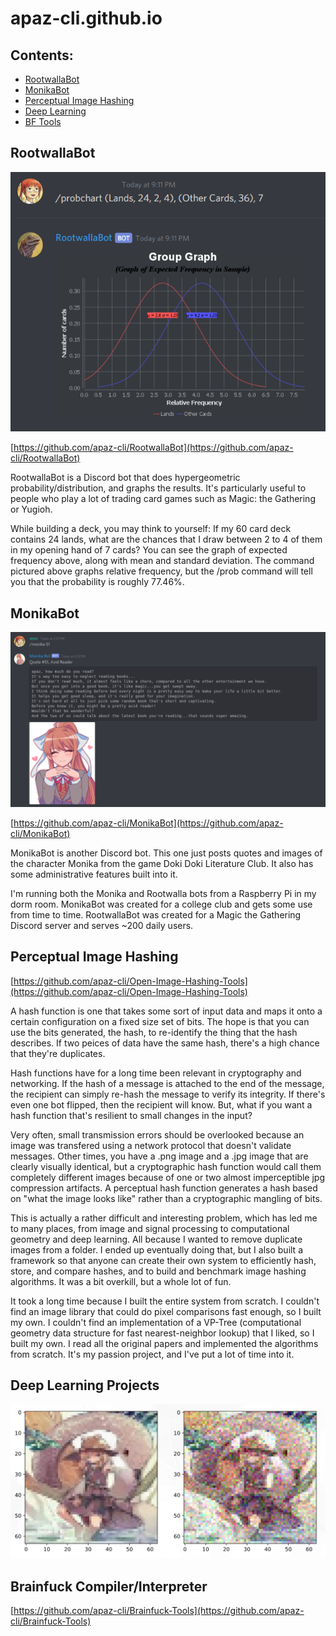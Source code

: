 # apaz-cli.github.io

## Contents:
  - [RootwallaBot](#RootwallaBot)
  - [MonikaBot](#MonikaBot)
  - [Perceptual Image Hashing](#Perceptual-Image-Hashing)
  - [Deep Learning](#Deep-Learning-Projects)
  - [BF Tools](#Brainfuck-Compiler/Interpreter)
   
 ## RootwallaBot
 ![Image of probability graph](https://raw.githubusercontent.com/Aaron-Pazdera/RootwallaBot/master/Examples/RootwallaBot%20ProbChart%20Example.png)
 
 [https://github.com/apaz-cli/RootwallaBot](https://github.com/apaz-cli/RootwallaBot)
 
 RootwallaBot is a Discord bot that does hypergeometric probability/distribution, and graphs the results. It's particularly useful to people who play a lot of trading card games such as Magic: the Gathering or Yugioh. 
 
 While building a deck, you may think to yourself: If my 60 card deck contains 24 lands, what are the chances that I draw between 2 to 4 of them in my opening hand of 7 cards? You can see the graph of expected frequency above, along with mean and standard deviation. The command pictured above graphs relative frequency, but the /prob command will tell you that the probability is roughly 77.46%.
 
 ## MonikaBot
 ![Monika Quote and image](https://raw.githubusercontent.com/apaz-cli/apaz-cli.github.io/master/Monika_quote.png)
 
 [https://github.com/apaz-cli/MonikaBot](https://github.com/apaz-cli/MonikaBot)
 
 MonikaBot is another Discord bot. This one just posts quotes and images of the character Monika from the game Doki Doki Literature Club. It also has some administrative features built into it.
 
 I'm running both the Monika and Rootwalla bots from a Raspberry Pi in my dorm room. MonikaBot was created for a college club and gets some use from time to time. RootwallaBot was created for a Magic the Gathering Discord server and serves ~200 daily users.
 
 ## Perceptual Image Hashing
 [https://github.com/apaz-cli/Open-Image-Hashing-Tools](https://github.com/apaz-cli/Open-Image-Hashing-Tools)
 
 A hash function is one that takes some sort of input data and maps it onto a certain configuration on a fixed size set of bits. The hope is that you can use the bits generated, the hash, to re-identify the thing that the hash describes. If two peices of data have the same hash, there's a high chance that they're duplicates.
 
 Hash functions have for a long time been relevant in cryptography and networking. If the hash of a message is attached to the end of the message, the recipient can simply re-hash the message to verify its integrity. If there's even one bot flipped, then the recipient will know. But, what if you want a hash function that's resilient to small changes in the input?
 
 Very often, small transmission errors should be overlooked because an image was transfered using a network protocol that doesn't validate messages. Other times, you have a .png image and a .jpg image that are clearly visually identical, but a cryptographic hash function would call them completely different images because of one or two almost imperceptible jpg compression artifacts. A perceptual hash function generates a hash based on "what the image looks like" rather than a cryptographic mangling of bits.
 
 This is actually a rather difficult and interesting problem, which has led me to many places, from image and signal processing to computational geometry and deep learning. All because I wanted to remove duplicate images from a folder. I ended up eventually doing that, but I also built a framework so that anyone can create their own system to efficiently hash, store, and compare hashes, and to build and benchmark image hashing algorithms. It was a bit overkill, but a whole lot of fun. 
 
 It took a long time because I built the entire system from scratch. I couldn't find an image library that could do pixel comparisons fast enough, so I built my own. I couldn't find an implementation of a VP-Tree (computational geometry data structure for fast nearest-neighbor lookup) that I liked, so I built my own. I read all the original papers and implemented the algorithms from scratch. It's my passion project, and I've put a lot of time into it.
 
 ## Deep Learning Projects
 
 ![image next to the same image with added gaussian noise](https://raw.githubusercontent.com/apaz-cli/apaz-cli.github.io/master/imgpair.png)
 
 ## Brainfuck Compiler/Interpreter
 [https://github.com/apaz-cli/Brainfuck-Tools](https://github.com/apaz-cli/Brainfuck-Tools)
 
 
